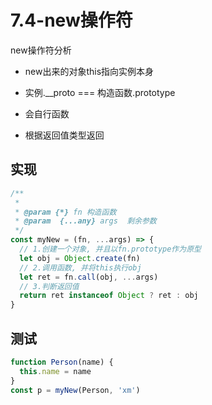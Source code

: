# 7.4-new操作符

new操作符分析

- new出来的对象this指向实例本身

- 实例.__proto === 构造函数.prototype
- 会自行函数
- 根据返回值类型返回

## 实现

```js
/**
 * 
 * @param {*} fn 构造函数 
 * @param  {...any} args  剩余参数
 */
const myNew = (fn, ...args) => {
  // 1.创建一个对象, 并且以fn.prototype作为原型
  let obj = Object.create(fn)
  // 2.调用函数, 并将this执行obj
  let ret = fn.call(obj, ...args)
  // 3.判断返回值
  return ret instanceof Object ? ret : obj
}
```

## 测试

```js
function Person(name) {
  this.name = name
}
const p = myNew(Person, 'xm') 
```

